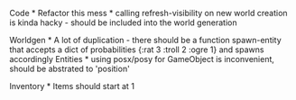 Code
    * Refactor this mess
    * calling refresh-visibility on new world creation is kinda hacky - should be included into the world generation

Worldgen
    * A lot of duplication - there should be a function spawn-entity that accepts a dict of probabilities {:rat 3 :troll 2 :ogre 1} and spawns accordingly
Entities
    * using posx/posy for GameObject is inconvenient, should be abstrated to 'position'

Inventory
    * Items should start at 1


